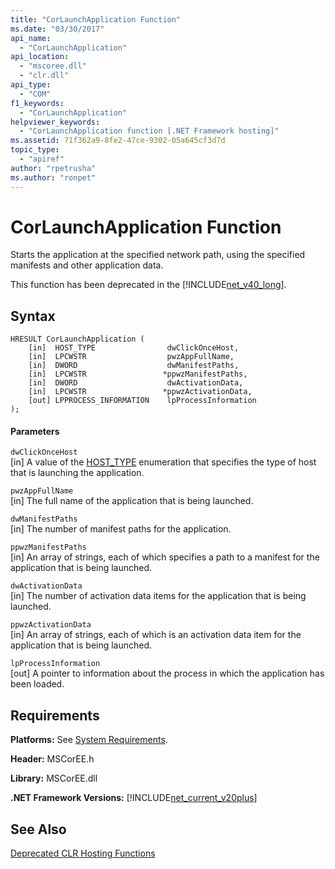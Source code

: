 ```yaml
---
title: "CorLaunchApplication Function"
ms.date: "03/30/2017"
api_name: 
  - "CorLaunchApplication"
api_location: 
  - "mscoree.dll"
  - "clr.dll"
api_type: 
  - "COM"
f1_keywords: 
  - "CorLaunchApplication"
helpviewer_keywords: 
  - "CorLaunchApplication function [.NET Framework hosting]"
ms.assetid: 71f362a9-8fe2-47ce-9302-05a645cf3d7d
topic_type: 
  - "apiref"
author: "rpetrusha"
ms.author: "ronpet"
---
```

# CorLaunchApplication Function
Starts the application at the specified network path, using the specified manifests and other application data.  
  
 This function has been deprecated in the [!INCLUDE[net_v40_long](../../../../includes/net-v40-long-md.md)].  
  
## Syntax  
  
```  
HRESULT CorLaunchApplication (  
    [in]  HOST_TYPE                dwClickOnceHost,  
    [in]  LPCWSTR                  pwzAppFullName,  
    [in]  DWORD                    dwManifestPaths,  
    [in]  LPCWSTR                 *ppwzManifestPaths,  
    [in]  DWORD                    dwActivationData,  
    [in]  LPCWSTR                 *ppwzActivationData,  
    [out] LPPROCESS_INFORMATION    lpProcessInformation  
);  
```  
  
#### Parameters  
 `dwClickOnceHost`  
 [in] A value of the [HOST_TYPE](../../../../docs/framework/unmanaged-api/hosting/host-type-enumeration.md) enumeration that specifies the type of host that is launching the application.  
  
 `pwzAppFullName`  
 [in] The full name of the application that is being launched.  
  
 `dwManifestPaths`  
 [in] The number of manifest paths for the application.  
  
 `ppwzManifestPaths`  
 [in] An array of strings, each of which specifies a path to a manifest for the application that is being launched.  
  
 `dwActivationData`  
 [in] The number of activation data items for the application that is being launched.  
  
 `ppwzActivationData`  
 [in] An array of strings, each of which is an activation data item for the application that is being launched.  
  
 `lpProcessInformation`  
 [out] A pointer to information about the process in which the application has been loaded.  
  
## Requirements  
 **Platforms:** See [System Requirements](../../../../docs/framework/get-started/system-requirements.md).  
  
 **Header:** MSCorEE.h  
  
 **Library:** MSCorEE.dll  
  
 **.NET Framework Versions:** [!INCLUDE[net_current_v20plus](../../../../includes/net-current-v20plus-md.md)]  
  
## See Also  
 [Deprecated CLR Hosting Functions](../../../../docs/framework/unmanaged-api/hosting/deprecated-clr-hosting-functions.md)
